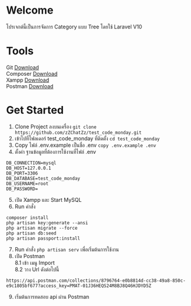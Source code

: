 # Welcome 
โปรเจกต์นี้เป็นการจัดการ Category แบบ Tree โดยใช้ Laravel V10


# Tools
Git [Download](https://git-scm.com/downloads)\
Composer [Download](https://getcomposer.org/download/)\
Xampp [Download](https://sourceforge.net/projects/xampp/files/XAMPP%20Windows/8.2.12/xampp-windows-x64-8.2.12-0-VS16-installer.exe/download)\
Postman [Download](https://www.postman.com/downloads)


# Get Started

1. Clone Project ลงบนเครื่อง `git clone https://github.com/zZChatZz/test_code_monday.git`
2. เข้าไปที่โฟลเดอร์ test_code_monday ที่ติดตั้ง `cd test_code_monday`
3. Copy ไฟล์ .env.example เป็นชื่อ .env `copy .env.example .env`
4. ตั้งค่า ฐานข้อมูลที่ต้องการใช้งานที่ไฟล์ .env 
```
DB_CONNECTION=mysql
DB_HOST=127.0.0.1
DB_PORT=3306
DB_DATABASE=test_code_monday
DB_USERNAME=root
DB_PASSWORD=
```
5. เปิด Xampp และ Start MySQL
6. Run คำสั่ง
```
composer install
php artisan key:generate --ansi
php artisan migrate --force
php artisan db:seed
php artisan passport:install
```
7. Run คำสั่ง `php artisan serv` เพื่อเริ่มต้นการใช้งาน
8. เปิด Postman\
   8.1 เข้า เมนู Import\
   8.2 วาง Url ดังต่อไปนี้
```
https://api.postman.com/collections/8796764-e0b8814d-cc38-49a8-850c-e9c1805bf677?access_key=PMAT-01J36HEQS24M8BJ8Q46HJDYD5Z
```
9. เริ่มต้นการทดสอบ api ผ่าน Postman 
   
